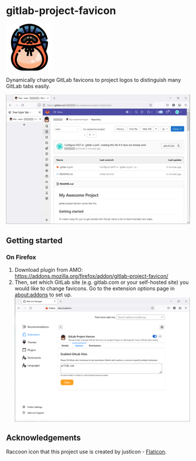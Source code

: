 # gitlab-project-favicon

![icon](src/icons/gitlab-project-favicon-128.png)

Dynamically change GitLab favicons to project logos to distinguish many GitLab tabs easily.

![Firefox](images/screenshot_firefox_overview.png)

## Getting started

### On Firefox

1. Download plugin from AMO: https://addons.mozilla.org/firefox/addon/gitlab-project-favicon/
1. Then, set which GitLab site (e.g. gitlab.com or your self-hosted site) you would like to change favicons. Go to the extension options page in [about:addons](about:addons) to set up.
   ![Firefox](images/screenshot_firefox_settings.png)

## Acknowledgements

Raccoon icon that this project use is created by justicon - [Flaticon](https://www.flaticon.com/free-icons/raccoon).
